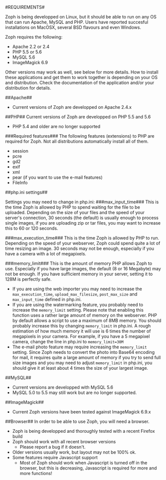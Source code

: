 #REQUIREMENTS#

Zoph is being developped on Linux, but it should be able to run on any OS that can run Apache, MySQL and PHP. Users have reported succesful installations on MacOSX, several BSD flavours and even Windows. 

Zoph requires the following:
* Apache 2.2 or 2.4
* PHP 5.5 or 5.6
* MySQL 5.6
* ImageMagick 6.9

Other versions may work as well, see below for more details. How to install these applications and get them to work together is depending on your OS and distribution. Check the documentation of the application and/or your distribution for details.

##Apache##
* Current versions of Zoph are developped on Apache 2.4.x

##PHP##
Current versions of Zoph are developped on PHP 5.5 and 5.6
* PHP 5.4 and older are no longer supported

###Required features###
The following features (extensions) to PHP are required for Zoph. Not all distributions automatically install all of them.
* session
* pcre
* gd2
* exif
* xml
* pear (if you want to use the e-mail features)
* FileInfo

##php.ini settings##

Settings you may need to change in php.ini:
###max_input_time###
This is the time Zoph is allowed by PHP to spend waiting for the file to be uploaded. Depending on the size of your files and the speed of your server's connection, 30 seconds (the default) is usually enough to process single images, if you are uploading zip or tar files, you may want to increase this to 60 or 120 seconds.

###max_execution_time###
This is the time Zoph is allowed by PHP to run. Depending on the speed of your webserver, Zoph could spend quite a lot of time resizing an image. 30 seconds may not be enough, especially if you have a camera with a lot of megapixels.

###memory_limit###
This is the amount of memory PHP allows Zoph to use. Especially if you have large images, the default (8 or 16 Megabyte) may not be enough. If you have sufficient memory in your server, setting it to 128M is perfectly safe.
* If you are using the web importer you may need to increase the `max_execution_time`, `upload_max_filesize`, `post_max_size` and `max_input_time`  defined in php.ini.
* If you are using the watermarking feature, you probably need to increase the `memory_limit` setting. Please note that enabling this function uses a rather large amount of memory on the webserver. PHP by default allows a script to use a maximum of 8MB memory. You should probably increase this by changing `memory_limit` in php.ini. A rough estimation of how much memory it will use is 6 times the number of megapixels in your camera. For example, if you have a 5 megapixel camera, change the line in php.ini to `memory_limit=30M`
* The e-mail photo feature may require increasing the `memory_limit` setting. Since Zoph needs to convert the photo into Base64 encoding for mail, it requires quite a large amount of memory if you try to send full size images and you may need to adjust `memory_limit` in php.ini, you should give it at least about 4 times the size of your largest image.

##MySQL##
* Current versions are developped with MySQL 5.6
* MySQL 5.0 to 5.5 may still work but are no longer supported.

##ImageMagick##
* Current Zoph versions have been tested against ImageMagick 6.9.x

##Browser##
In order to be able to use Zoph, you will need a browser.
* Zoph is being developped and thoroughly tested with a recent Firefox build
* Zoph should work with all recent browser versions
    * Please report a bug if it doesn't.
* Older versions usually work, but layout may not be 100% ok.
* Some features require Javascript support
    * Most of Zoph should work when Javascript is turned off in the browser, but this is decreasing, Javascript is required for more and more functions!
